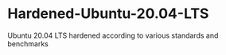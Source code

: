 # Hardened-Ubuntu-20.04-LTS
Ubuntu 20.04 LTS hardened according to various standards and benchmarks
